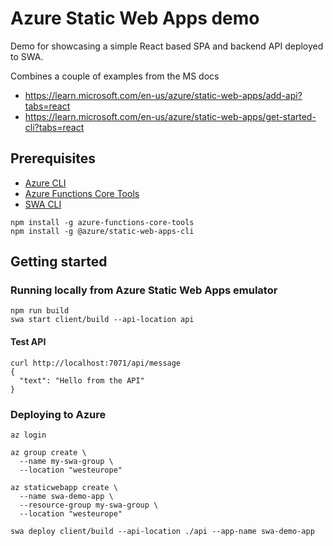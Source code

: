 # Azure Static Web Apps demo

Demo for showcasing a simple React based SPA and backend API deployed to SWA.

Combines a couple of examples from the MS docs

- https://learn.microsoft.com/en-us/azure/static-web-apps/add-api?tabs=react
- https://learn.microsoft.com/en-us/azure/static-web-apps/get-started-cli?tabs=react

## Prerequisites

- [Azure CLI](https://learn.microsoft.com/en-us/cli/azure/install-azure-cli)
- [Azure Functions Core Tools](https://learn.microsoft.com/en-us/azure/azure-functions/functions-run-local)
- [SWA CLI](https://azure.github.io/static-web-apps-cli/docs/use/install)

```
npm install -g azure-functions-core-tools
npm install -g @azure/static-web-apps-cli
```

## Getting started

### Running locally from Azure Static Web Apps emulator

```
npm run build
swa start client/build --api-location api
```

#### Test API

```
curl http://localhost:7071/api/message
{
  "text": "Hello from the API"
}
```

### Deploying to Azure

```
az login

az group create \
  --name my-swa-group \
  --location "westeurope"

az staticwebapp create \
  --name swa-demo-app \
  --resource-group my-swa-group \
  --location "westeurope"

swa deploy client/build --api-location ./api --app-name swa-demo-app
```
